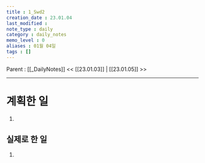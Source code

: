 ```yaml
---
title : 1_Swd2
creation_date : 23.01.04
last_modified :
note_type : daily
category : daily_notes
memo_level : 0
aliases : 01월 04일
tags : []
---
```

Parent : [[_DailyNotes]]
<< [[23.01.03]] | [[23.01.05]] >>

---
# 계획한 일

1. 

## 실제로 한 일

1. 